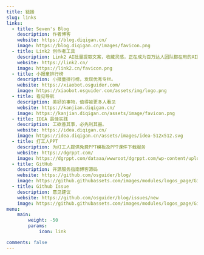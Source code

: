 ```yaml
---
title: 链接
slug: links
links:
  - title: Seven's Blog
    description: 作者博客
    website: https://blog.diqigan.cn/
    image: https://blog.diqigan.cn/images/favicon.png
  - title: Link2 创作者工具
    description: Link2 AI批量提取文案，收藏灵感，正在成为百万达人团队都在用的AI随身创作工具。
    website: https://link2.cn/
    image: https://link2.cn/favicon.png
  - title: 小报童排行榜
    description: 小报童排行榜，发现优秀专栏。
    website: https://xiaobot.osguider.com/
    image: https://xiaobot.osguider.com/assets/img/logo.png
  - title: 看见导航
    description: 美好的事物，值得被更多人看见
    website: https://kanjian.diqigan.cn/
    image: https://kanjian.diqigan.cn/assets/image/favicon.png
  - title: IDEA 最佳实践
    description: 工欲善其事，必先利其器。
    website: https://idea.diqigan.cn/
    image: https://idea.diqigan.cn/assets/images/idea-512x512.svg
  - title: 打工人PPT
    description: 为打工人提供免费PPT模板及PPT课件下载服务
    website: https://dgrppt.com/
    image: https://dgrppt.com/dataaa/wwwroot/dgrppt.com/wp-content/uploads/2023/12/cropped-1702479531-%E7%BC%96%E7%BB%84-2-180x180.png
  - title: GitHub
    description: 开源服务指南博客源码
    website: https://github.com/osguider/blog/
    image: https://github.githubassets.com/images/modules/logos_page/GitHub-Mark.png
  - title: Github Issue
    description: 意见建议
    website: https://github.com/osguider/blog/issues/new
    image: https://github.githubassets.com/images/modules/logos_page/GitHub-Mark.png
menu:
    main:
        weight: -50
        params:
            icon: link

comments: false
---
```

